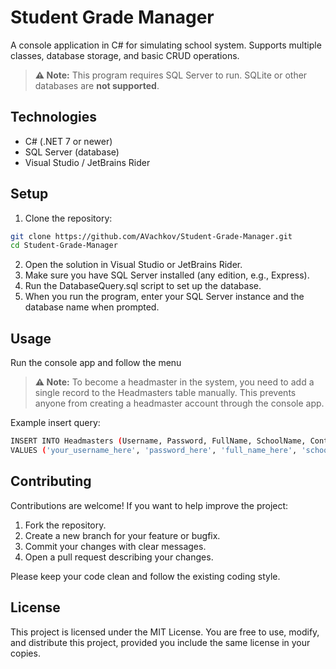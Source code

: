 # Student Grade Manager

A console application in C# for simulating school system. Supports multiple classes, database storage, and basic CRUD operations.

> **⚠️ Note:** This program requires SQL Server to run. SQLite or other databases are **not supported**.

## Technologies

- C# (.NET 7 or newer)
- SQL Server (database)
- Visual Studio / JetBrains Rider

## Setup

1. Clone the repository:

```bash
git clone https://github.com/AVachkov/Student-Grade-Manager.git
cd Student-Grade-Manager
```
2. Open the solution in Visual Studio or JetBrains Rider.
3. Make sure you have SQL Server installed (any edition, e.g., Express).
4. Run the DatabaseQuery.sql script to set up the database.
5. When you run the program, enter your SQL Server instance and the database name when prompted.

## Usage

Run the console app and follow the menu

> **⚠️ Note:** To become a headmaster in the system, you need to add a single record to the Headmasters table manually. This prevents anyone from creating a headmaster account through the console app.

Example insert query:
```bash
INSERT INTO Headmasters (Username, Password, FullName, SchoolName, ContactInfo)
VALUES ('your_username_here', 'password_here', 'full_name_here', 'school_name_here', 'contact_info_here@example.com');
```
## Contributing

Contributions are welcome! If you want to help improve the project:

1. Fork the repository.
2. Create a new branch for your feature or bugfix.
3. Commit your changes with clear messages.
4. Open a pull request describing your changes.

Please keep your code clean and follow the existing coding style.

## License

This project is licensed under the MIT License.
You are free to use, modify, and distribute this project, provided you include the same license in your copies.
